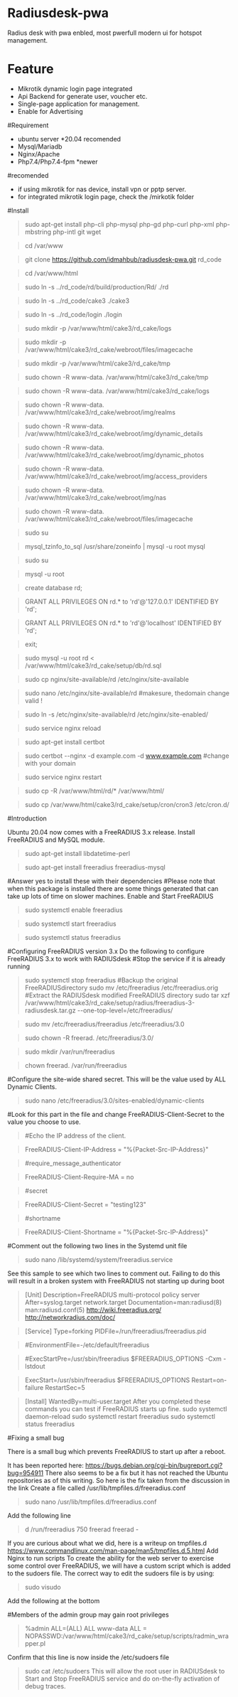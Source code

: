 # Radiusdesk-pwa
Radius desk with pwa enbled, most pwerfull modern ui for hotspot management.

# Feature
- Mikrotik dynamic login page integrated
- Api Backend for generate user, voucher etc.
- Single-page application for management.
- Enable for Advertising

#Requirement
- ubuntu server *20.04 recomended
- Mysql/Mariadb
- Nginx/Apache
- Php7.4/Php7.4-fpm *newer

#recomended
- if using mikrotik for nas device, install vpn or pptp server.
- for integrated mikrotik login page, check the /mirkotik folder

#Install
>sudo apt-get install php-cli php-mysql php-gd php-curl php-xml php-mbstring php-intl git wget

>cd /var/www

>git clone https://github.com/idmahbub/radiusdesk-pwa.git rd_code

>cd /var/www/html

>sudo ln -s ../rd_code/rd/build/production/Rd/ ./rd

>sudo ln -s ../rd_code/cake3 ./cake3

>sudo ln -s ../rd_code/login ./login

>sudo mkdir -p  /var/www/html/cake3/rd_cake/logs

>sudo mkdir -p /var/www/html/cake3/rd_cake/webroot/files/imagecache

>sudo mkdir -p /var/www/html/cake3/rd_cake/tmp

>sudo chown -R www-data. /var/www/html/cake3/rd_cake/tmp

>sudo chown -R www-data. /var/www/html/cake3/rd_cake/logs

>sudo chown -R www-data. /var/www/html/cake3/rd_cake/webroot/img/realms

>sudo chown -R www-data. /var/www/html/cake3/rd_cake/webroot/img/dynamic_details

>sudo chown -R www-data. /var/www/html/cake3/rd_cake/webroot/img/dynamic_photos

>sudo chown -R www-data. /var/www/html/cake3/rd_cake/webroot/img/access_providers

>sudo chown -R www-data. /var/www/html/cake3/rd_cake/webroot/img/nas

>sudo chown -R www-data. /var/www/html/cake3/rd_cake/webroot/files/imagecache

>sudo su

>mysql_tzinfo_to_sql /usr/share/zoneinfo | mysql -u root  mysql

>sudo su

>mysql -u root

>create database rd;

>GRANT ALL PRIVILEGES ON rd.* to 'rd'@'127.0.0.1' IDENTIFIED BY 'rd';

>GRANT ALL PRIVILEGES ON rd.* to 'rd'@'localhost' IDENTIFIED BY 'rd';

>exit;

>sudo mysql -u root rd < /var/www/html/cake3/rd_cake/setup/db/rd.sql

>sudo cp nginx/site-available/rd /etc/nginx/site-available 

>sudo nano /etc/nginx/site-available/rd #makesure, thedomain change valid !

>sudo ln -s /etc/nginx/site-available/rd /etc/nginx/site-enabled/

>sudo service nginx reload

>sudo apt-get install certbot

>sudo certbot --nginx -d example.com -d www.example.com #change with your domain

>sudo service nginx restart

>sudo cp -R /var/www/html/rd/* /var/www/html/

>sudo cp /var/www/html/cake3/rd_cake/setup/cron/cron3 /etc/cron.d/

#Introduction

Ubuntu 20.04 now comes with a FreeRADIUS 3.x release.
Install FreeRADIUS and MySQL module.

>sudo apt-get install libdatetime-perl

>sudo apt-get install freeradius freeradius-mysql

#Answer yes to install these with their dependencies
#Please note that when this package is installed there are some things generated that can take up lots of time on slower machines.
Enable and Start FreeRADIUS

>sudo systemctl enable freeradius

>sudo systemctl start freeradius

>sudo systemctl status freeradius

#Configuring FreeRADIUS version 3.x
Do the following to configure FreeRADIUS 3.x to work with RADIUSdesk
#Stop the service if it is already running
>sudo systemctl stop freeradius
#Backup the original FreeRADIUSdirectory
>sudo mv /etc/freeradius /etc/freeradius.orig
#Extract the RADIUSdesk modified FreeRADIUS directory
>sudo tar xzf /var/www/html/cake3/rd_cake/setup/radius/freeradius-3-radiusdesk.tar.gz --one-top-level=/etc/freeradius/

>sudo mv /etc/freeradius/freeradius /etc/freeradius/3.0

>sudo chown -R freerad. /etc/freeradius/3.0/

>sudo  mkdir /var/run/freeradius

>chown freerad. /var/run/freeradius


#Configure the site-wide shared secret. This will be the value used by ALL Dynamic Clients.

>sudo nano /etc/freeradius/3.0/sites-enabled/dynamic-clients

#Look for this part in the file and change FreeRADIUS-Client-Secret to the value you choose to use.

>#Echo the IP address of the client.

>FreeRADIUS-Client-IP-Address = "%{Packet-Src-IP-Address}"
 
>#require_message_authenticator

>FreeRADIUS-Client-Require-MA = no
 
>#secret

>FreeRADIUS-Client-Secret = "testing123"
 
>#shortname

>FreeRADIUS-Client-Shortname = "%{Packet-Src-IP-Address}"

#Comment out the following two lines in the Systemd unit file

>sudo nano /lib/systemd/system/freeradius.service

See this sample to see which two lines to comment out. Failing to do this will result in a broken system with FreeRADIUS not starting up during boot

>[Unit]
Description=FreeRADIUS multi-protocol policy server
After=syslog.target network.target
Documentation=man:radiusd(8) man:radiusd.conf(5) http://wiki.freeradius.org/ http://networkradius.com/doc/
 
>[Service]
Type=forking
PIDFile=/run/freeradius/freeradius.pid

>#EnvironmentFile=-/etc/default/freeradius

>#ExecStartPre=/usr/sbin/freeradius $FREERADIUS_OPTIONS -Cxm -lstdout

>ExecStart=/usr/sbin/freeradius $FREERADIUS_OPTIONS
Restart=on-failure
RestartSec=5
 
>[Install]
WantedBy=multi-user.target
After you completed these commands you can test if FreeRADIUS starts up fine.
sudo systemctl daemon-reload 
sudo systemctl restart freeradius
sudo systemctl status freeradius

#Fixing a small bug

There is a small bug which prevents FreeRADIUS to start up after a reboot.

It has been reported here: https://bugs.debian.org/cgi-bin/bugreport.cgi?bug=954911 There also seems to be a fix but it has not reached the Ubuntu repositories as of this writing. So here is the fix taken from the discussion in the link Create a file called /usr/lib/tmpfiles.d/freeradius.conf

>sudo nano  /usr/lib/tmpfiles.d/freeradius.conf

Add the following line

>d /run/freeradius 750 freerad freerad -

If you are curious about what we did, here is a writeup on tmpfiles.d
https://www.commandlinux.com/man-page/man5/tmpfiles.d.5.html
Add Nginx to run scripts
To create the ability for the web server to exercise some control over FreeRADIUS, we will have a custom script which is added to the sudoers file.
The correct way to edit the sudoers file is by using:

>sudo visudo

Add the following at the bottom

#Members of the admin group may gain root privileges

> %admin ALL=(ALL) ALL www-data ALL = NOPASSWD:/var/www/html/cake3/rd_cake/setup/scripts/radmin_wrapper.pl

Confirm that this line is now inside the /etc/sudoers file
> sudo cat /etc/sudoers
This will allow the root user in RADIUSdesk to Start and Stop FreeRADIUS service and do on-the-fly activation of debug traces.
